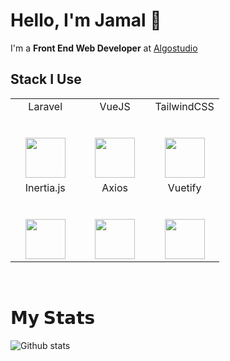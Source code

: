 # Hello, I'm Jamal 👋 

I'm a **Front End Web Developer** at [Algostudio](https://algostudio.net)

## Stack I Use

<table>
  <tbody>
    <tr valign="top">
      <td width="33%" align="center">
        <span>Laravel</span><br><br><br>
        <img height="64px" src="https://cdn.svgporn.com/logos/laravel.svg">
      </td>
      <td width="33%" align="center">
        <span>VueJS</span><br><br><br>
        <img height="64px" src="https://upload.wikimedia.org/wikipedia/commons/9/95/Vue.js_Logo_2.svg">
      </td>
      <td width="33%" align="center">
        <span>TailwindCSS</span><br><br><br>
        <img height="64px" src="https://files.jamaluddinrumi.id/tailwindcss.svg">
      </td>
    </tr>
        <tr valign="top">
      <td width="33%" align="center">
        <span>Inertia.js</span><br><br><br>
        <img height="64px" src="https://files.jamaluddinrumi.id/inertiajs.png">
      </td>
      <td width="33%" align="center">
        <span>Axios</span><br><br><br>
        <img height="64px" src="">
      </td>
      <td width="33%" align="center">
        <span>Vuetify</span><br><br><br>
        <img height="64px" src="https://files.jamaluddinrumi.id/vuetify-logo-light-atom.svg">
      </td>
    </tr>
  </tbody>
</table>

<br />

# 𝗠𝘆 𝗦𝘁𝗮𝘁𝘀

![Github stats](https://github-readme-stats.vercel.app/api?username=jamaluddinrumi&show_icons=true&hide_border=true)

